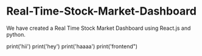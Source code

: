 # Real-Time-Stock-Market-Dashboard
We have created a Real Time Stock Market Dashboard using React.js and python.

print('hii')
print('hey')
print('haaaa')
print('frontend")
